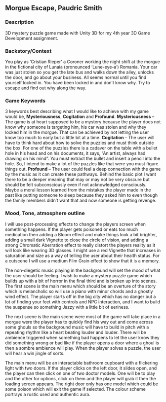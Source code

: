 ## Morgue Escape, Paudric Smith

### Description
3D mystery puzzle game made with Unity 3D for my 4th year 3D Game Development assignment.

### Backstory/Context
You play as ‘Cristian Rieper’ a Coroner working the night shift at the morgue in the fictional city of Lunaia (pronounced ‘Lune-eye-a’) Romania. Your car was just stolen so you get the late bus and walks down the alley, unlocks the door, and go about your business. All seems normal until you find yourself locked in. You have been locked in and don’t know why. Try to escape and find out why along the way.

### Game Keywords
3 keywords best describing what I would like to achieve with my game would be, **Mysteriousness**, **Cogitation** and **Profound**. 
**Mysteriousness** – The game is at heart supposed to be a mystery because the player does not know why someone is targeting him, his car was stolen and why they locked him in the morgue. That can be achieved by not letting the user know too much to early but a little bit at a time. 
**Cogitation** – The user will have to think hard about how to solve the puzzles and must think outside the box. For one of the puzzles there is a cadaver on the table with a bullet hole in his head and on his documents, it says, “An artist, always had drawing on his mind”. You must extract the bullet and insert a pencil into the hole. So, I intend to make a lot of the puzzles like that were you must figure things out.
**Profound** – The user could feel a deep connection with the game by the music as it can create these pathways. Behind the basic plot I want there to be a deeper meaning that may or may not be very obscure but should be felt subconsciously even if not acknowledged consciously. Maybe a moral lesson learned from the mistakes the player made in the past like putting someone to sleep because they asked him to even though the family members didn’t want that and now someone is getting revenge. 

### Mood, Tone, atmosphere outline
I will use post-processing effects to change the players screen when something happens. If the player gets poisoned or eats too much medication then adding a Bloom effect and make things look a bit brighter, adding a small dark Vignette to close the circle of vision, and adding a strong Chromatic Aberration effect to really distort the players reality as it will look like wearing 3D glasses.
I might use a red Vignette that increases in saturation and size as a way of telling the user about their health status. For a cutscene I will use a medium Film Grain effect to show that it is a memory.

The non-diegetic music playing in the background will set the mood of what the user should be feeling. I wish to make a mystery puzzle game which builds up with a bit of horror in the final third and is broken up into scenes. The first scene is the main menu which should be an overture of the story which is melancholic so will use a piano with minor chords and a ghostly wind effect. The player starts off in the big city which has no danger but a lot of finding your feet with controls and NPC interaction, and I want to build the suspense so something Jazzy with a little bit of eeriness. 

The next scene is the main scene were most of the game will take place in a morgue were the player has to quickly find his way out and come across some ghouls so the background music will have to build in pitch with a repeating rhythm like a heart beating louder and louder. There will be ambience triggered when something bad happens to let the user know they did something wrong or bad like if the player opens a door where a ghoul is then a sombre ambience will play. When the player solves a puzzle, the user will hear a win jingle of sorts.

The main menu will be an interactable bathroom cupboard with a flickering light with two doors. If the player clicks on the left door, it slides open, and the player can then click on one of two doctor models. One will be to play and the other for options, click on them and the player will grab it then the loading screen appears. The right door only has one model which could be some poison which will exit the game if selected.
The colour scheme portrays a rustic used and authentic aura.

